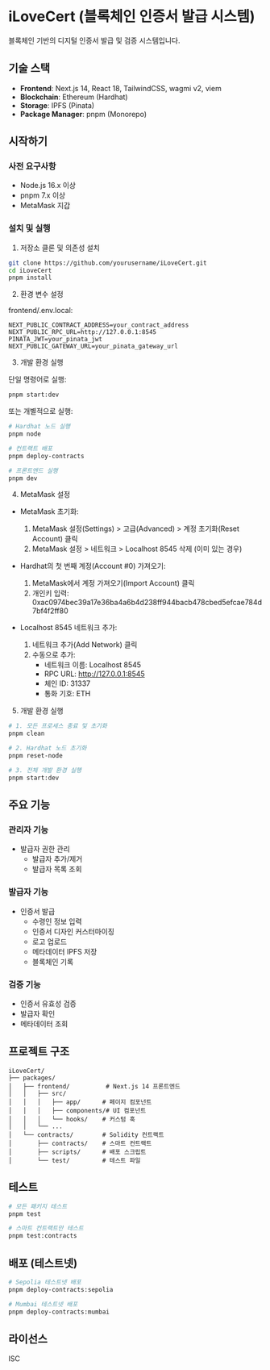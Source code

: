 # iLoveCert (블록체인 인증서 발급 시스템)

블록체인 기반의 디지털 인증서 발급 및 검증 시스템입니다.

## 기술 스택

- **Frontend**: Next.js 14, React 18, TailwindCSS, wagmi v2, viem
- **Blockchain**: Ethereum (Hardhat)
- **Storage**: IPFS (Pinata)
- **Package Manager**: pnpm (Monorepo)

## 시작하기

### 사전 요구사항

- Node.js 16.x 이상
- pnpm 7.x 이상
- MetaMask 지갑

### 설치 및 실행

1. 저장소 클론 및 의존성 설치
```bash
git clone https://github.com/yourusername/iLoveCert.git
cd iLoveCert
pnpm install
```

2. 환경 변수 설정

frontend/.env.local:
```plaintext
NEXT_PUBLIC_CONTRACT_ADDRESS=your_contract_address
NEXT_PUBLIC_RPC_URL=http://127.0.0.1:8545
PINATA_JWT=your_pinata_jwt
NEXT_PUBLIC_GATEWAY_URL=your_pinata_gateway_url
```

3. 개발 환경 실행

단일 명령어로 실행:
```bash
pnpm start:dev
```

또는 개별적으로 실행:
```bash
# Hardhat 노드 실행
pnpm node

# 컨트랙트 배포
pnpm deploy-contracts

# 프론트엔드 실행
pnpm dev
```

4. MetaMask 설정
- MetaMask 초기화:
  1. MetaMask 설정(Settings) > 고급(Advanced) > 계정 초기화(Reset Account) 클릭
  2. MetaMask 설정 > 네트워크 > Localhost 8545 삭제 (이미 있는 경우)

- Hardhat의 첫 번째 계정(Account #0) 가져오기:
  1. MetaMask에서 계정 가져오기(Import Account) 클릭
  2. 개인키 입력: 0xac0974bec39a17e36ba4a6b4d238ff944bacb478cbed5efcae784d7bf4f2ff80

- Localhost 8545 네트워크 추가:
  1. 네트워크 추가(Add Network) 클릭
  2. 수동으로 추가:
     - 네트워크 이름: Localhost 8545
     - RPC URL: http://127.0.0.1:8545
     - 체인 ID: 31337
     - 통화 기호: ETH

5. 개발 환경 실행
```bash
# 1. 모든 프로세스 종료 및 초기화
pnpm clean

# 2. Hardhat 노드 초기화
pnpm reset-node

# 3. 전체 개발 환경 실행
pnpm start:dev
```

## 주요 기능

### 관리자 기능
- 발급자 권한 관리
  - 발급자 추가/제거
  - 발급자 목록 조회

### 발급자 기능
- 인증서 발급
  - 수령인 정보 입력
  - 인증서 디자인 커스터마이징
  - 로고 업로드
  - 메타데이터 IPFS 저장
  - 블록체인 기록

### 검증 기능
- 인증서 유효성 검증
- 발급자 확인
- 메타데이터 조회

## 프로젝트 구조

```
iLoveCert/
├── packages/
│   ├── frontend/          # Next.js 14 프론트엔드
│   │   ├── src/
│   │   │   ├── app/      # 페이지 컴포넌트
│   │   │   ├── components/# UI 컴포넌트
│   │   │   └── hooks/    # 커스텀 훅
│   │   └── ...
│   └── contracts/        # Solidity 컨트랙트
│       ├── contracts/    # 스마트 컨트랙트
│       ├── scripts/      # 배포 스크립트
│       └── test/         # 테스트 파일
```

## 테스트

```bash
# 모든 패키지 테스트
pnpm test

# 스마트 컨트랙트만 테스트
pnpm test:contracts
```

## 배포 (테스트넷)

```bash
# Sepolia 테스트넷 배포
pnpm deploy-contracts:sepolia

# Mumbai 테스트넷 배포
pnpm deploy-contracts:mumbai
```

## 라이선스

ISC